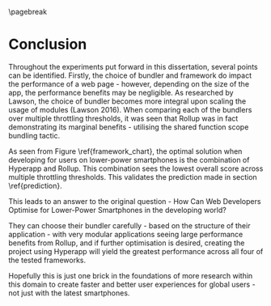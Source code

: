 \pagebreak

# Conclusion

Throughout the experiments put forward in this dissertation, several points can be
identified. Firstly, the choice of bundler and framework do impact the performance
of a web page - however, depending on the size of the app, the performance benefits
may be negligible. As researched by Lawson, the choice of bundler becomes more integral upon scaling the
usage of modules (Lawson 2016). When comparing each of the bundlers over multiple throttling thresholds,
it was seen that Rollup was in fact demonstrating its marginal benefits - utilising the
shared function scope bundling tactic.

As seen from Figure \ref{framework_chart}, the optimal solution when developing
for users on lower-power smartphones is the combination of Hyperapp and Rollup.
This combination sees the lowest overall score across multiple throttling
thresholds. This validates the prediction made in section \ref{prediction}.

This leads to an answer to the original question - How Can Web Developers
Optimise for Lower-Power Smartphones in the developing world?

They can choose their bundler carefully - based on the structure of their
application - with very modular applications seeing large
performance benefits from Rollup, and if further optimisation is desired, creating the 
project using Hyperapp will yield the greatest performance across
all four of the tested frameworks.

Hopefully this is just one brick in the foundations of more research
within this domain to create faster and better user experiences for
global users - not just with the latest smartphones.

